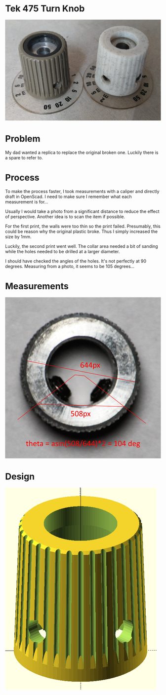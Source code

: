 # Tek 475 Turn Knob

![Final Result.](tek475_knob_final.jpg)

# Problem

My dad wanted a replica to replace the original broken one. Luckily there is a spare to refer to.

# Process

To make the process faster, I took measurements with a caliper and directly draft in OpenScad. I need to make sure I remember what each measurement is for...

Usually I would take a photo from a significant distance to reduce the effect of perspective. Another idea is to scan the item if possible.

For the first print, the walls were too thin so the print failed. Presumably, this could be reason why the original plastic broke. Thus I simply increased the size by 1mm.

Luckily, the second print went well. The collar area needed a bit of sanding while the holes needed to be drilled at a larger diameter.

I should have checked the angles of the holes. It's not perfectly at 90 degrees. Measuring from a photo, it seems to be 105 degrees...

# Measurements

![Angle measurement.](tek475_knob_collar_measured.jpg)

# Design

![Open Scad Design.](tek475-openscad.png)
